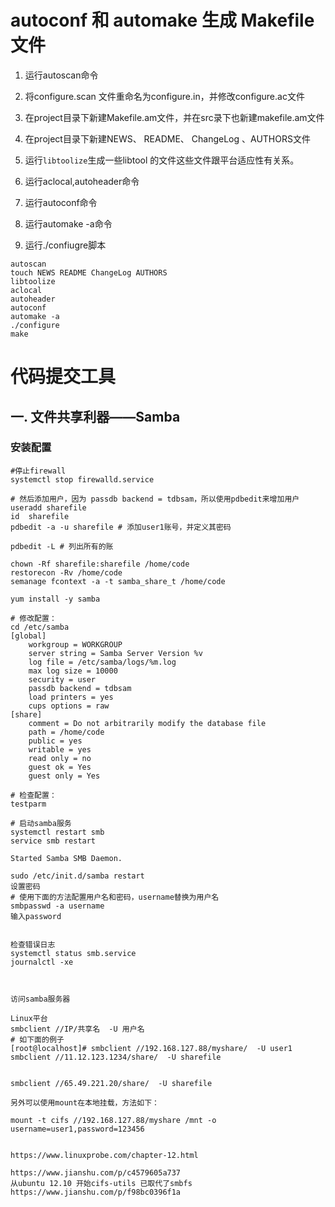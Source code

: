 # autoconf 和 automake 生成 Makefile 文件



1) 运行autoscan命令



2) 将configure.scan 文件重命名为configure.in，并修改configure.ac文件



3) 在project目录下新建Makefile.am文件，并在src录下也新建makefile.am文件



4) 在project目录下新建NEWS、 README、 ChangeLog 、AUTHORS文件





5) 运行`libtoolize`生成一些libtool 的文件这些文件跟平台适应性有关系。





6) 运行aclocal,autoheader命令





7) 运行autoconf命令

8) 运行automake -a命令

9) 运行./confiugre脚本



~~~she
autoscan
touch NEWS README ChangeLog AUTHORS
libtoolize
aclocal
autoheader
autoconf
automake -a
./configure
make
~~~





# 代码提交工具

## 一. 文件共享利器——Samba

### 安装配置

~~~shell
#停止firewall
systemctl stop firewalld.service

# 然后添加用户，因为 passdb backend = tdbsam，所以使用pdbedit来增加用户
useradd sharefile
id  sharefile
pdbedit -a -u sharefile # 添加user1账号，并定义其密码

pdbedit -L # 列出所有的账

chown -Rf sharefile:sharefile /home/code
restorecon -Rv /home/code
semanage fcontext -a -t samba_share_t /home/code

yum install -y samba

# 修改配置：
cd /etc/samba
[global]
	workgroup = WORKGROUP
	server string = Samba Server Version %v
	log file = /etc/samba/logs/%m.log
	max log size = 10000
	security = user
	passdb backend = tdbsam
	load printers = yes
	cups options = raw
[share]
	comment = Do not arbitrarily modify the database file
	path = /home/code
	public = yes
	writable = yes
	read only = no
	guest ok = Yes
	guest only = Yes

# 检查配置：
testparm

# 启动samba服务
systemctl restart smb
service smb restart

Started Samba SMB Daemon.

sudo /etc/init.d/samba restart
设置密码
# 使用下面的方法配置用户名和密码，username替换为用户名
smbpasswd -a username
输入password

 
检查错误日志
systemctl status smb.service
journalctl -xe



访问samba服务器

Linux平台
smbclient //IP/共享名  -U 用户名
# 如下面的例子
[root@localhost]# smbclient //192.168.127.88/myshare/  -U user1
smbclient //11.12.123.1234/share/  -U sharefile


smbclient //65.49.221.20/share/  -U sharefile

另外可以使用mount在本地挂载，方法如下：

mount -t cifs //192.168.127.88/myshare /mnt -o username=user1,password=123456


https://www.linuxprobe.com/chapter-12.html

https://www.jianshu.com/p/c4579605a737
从ubuntu 12.10 开始cifs-utils 已取代了smbfs
https://www.jianshu.com/p/f98bc0396f1a
~~~